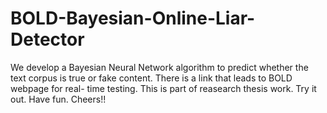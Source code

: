 # BOLD-Bayesian-Online-Liar-Detector
We develop a Bayesian Neural Network algorithm to predict whether the text corpus is true or fake content. There is a link that leads to BOLD webpage for real- time testing. 
This is part of reasearch thesis work.
Try it out. Have fun.
Cheers!!
